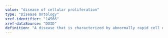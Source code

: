 ```yaml
---
value: "disease of cellular proliferation"
type: "Disease Ontology"
xref-identifier: "14566"
xref-dataSource: "DOID"
definition: "A disease that is characterized by abnormally rapid cell division."
---
```

